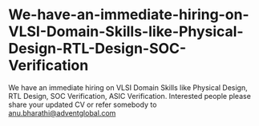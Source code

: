 # We-have-an-immediate-hiring-on-VLSI-Domain-Skills-like-Physical-Design-RTL-Design-SOC-Verification
We have an immediate hiring on VLSI Domain Skills like Physical Design, RTL Design, SOC Verification, ASIC Verification. Interested people please share your updated CV or refer somebody to anu.bharathi@adventglobal.com
